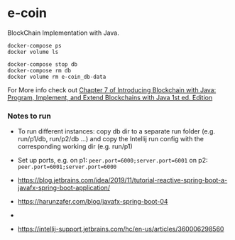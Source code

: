 # e-coin
BlockChain Implementation with Java.

```
docker-compose ps  
docker volume ls

docker-compose stop db 
docker-compose rm db
docker volume rm e-coin_db-data
```

For More info check out [Chapter 7 of Introducing Blockchain with Java: Program, Implement, and Extend Blockchains with Java 1st ed. Edition](https://www.amazon.com/Introducing-Blockchain-Java-Implement-Blockchains/dp/1484279263/ref=sr_1_1?qid=1637096107&refinements=p_27%3ASpiro+Buzharovski&s=books&sr=1-1&text=Spiro+Buzharovski)

### Notes to run

- To run different instances: copy db dir to a separate run folder (e.g. run/p1/db, run/p2/db ...) and copy the Intellij run config with the corresponding working dir (e.g. run/p1)
- Set up ports, e.g. on p1:
`peer.port=6000;server.port=6001`
on p2:
`peer.port=6001;server.port=6000`

- https://blog.jetbrains.com/idea/2019/11/tutorial-reactive-spring-boot-a-javafx-spring-boot-application/
- https://harunzafer.com/blog/javafx-spring-boot-04
- 
- https://intellij-support.jetbrains.com/hc/en-us/articles/360006298560
